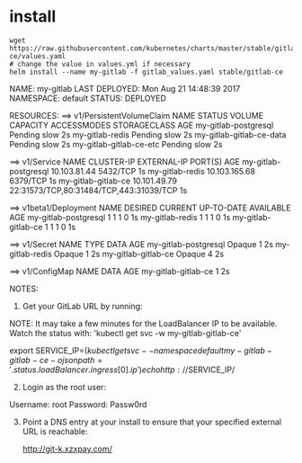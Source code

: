 # install
```
wget https://raw.githubusercontent.com/kubernetes/charts/master/stable/gitlab-ce/values.yaml
# change the value in values.yml if necessary
helm install --name my-gitlab -f gitlab_values.yaml stable/gitlab-ce
```
NAME:   my-gitlab
LAST DEPLOYED: Mon Aug 21 14:48:39 2017
NAMESPACE: default
STATUS: DEPLOYED

RESOURCES:
==> v1/PersistentVolumeClaim
NAME                      STATUS   VOLUME  CAPACITY  ACCESSMODES  STORAGECLASS  AGE
my-gitlab-postgresql      Pending  slow    2s
my-gitlab-redis           Pending  slow    2s
my-gitlab-gitlab-ce-data  Pending  slow    2s
my-gitlab-gitlab-ce-etc   Pending  slow    2s

==> v1/Service
NAME                  CLUSTER-IP     EXTERNAL-IP  PORT(S)                                  AGE
my-gitlab-postgresql  10.103.81.44   <none>       5432/TCP                                 1s
my-gitlab-redis       10.103.165.68  <none>       6379/TCP                                 1s
my-gitlab-gitlab-ce   10.101.49.79   <pending>    22:31573/TCP,80:31484/TCP,443:31039/TCP  1s

==> v1beta1/Deployment
NAME                  DESIRED  CURRENT  UP-TO-DATE  AVAILABLE  AGE
my-gitlab-postgresql  1        1        1           0          1s
my-gitlab-redis       1        1        1           0          1s
my-gitlab-gitlab-ce   1        1        1           0          1s

==> v1/Secret
NAME                  TYPE    DATA  AGE
my-gitlab-postgresql  Opaque  1     2s
my-gitlab-redis       Opaque  1     2s
my-gitlab-gitlab-ce   Opaque  4     2s

==> v1/ConfigMap
NAME                 DATA  AGE
my-gitlab-gitlab-ce  1     2s


NOTES:

1. Get your GitLab URL by running:

  NOTE: It may take a few minutes for the LoadBalancer IP to be available.
        Watch the status with: 'kubectl get svc -w my-gitlab-gitlab-ce'

  export SERVICE_IP=$(kubectl get svc --namespace default my-gitlab-gitlab-ce -o jsonpath='{.status.loadBalancer.ingress[0].ip}')
  echo http://$SERVICE_IP/

2. Login as the root user:

  Username: root
  Password: Passw0rd


3. Point a DNS entry at your install to ensure that your specified
   external URL is reachable:

   http://git-k.xzxpay.com/
